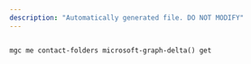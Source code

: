 ```yaml
---
description: "Automatically generated file. DO NOT MODIFY"
---
```


```cli

mgc me contact-folders microsoft-graph-delta() get

```